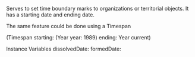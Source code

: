 Serves to set time boundary marks to organizations or territorial objects. It has a starting date and ending date.

The same feature could be done using a Timespan

(Timespan starting: (Year year: 1989) ending: Year current)

Instance Variables
	dissolvedDate:	<Date>
	formedDate:		<Date>
